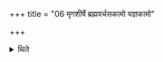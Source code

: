 +++
title = "06 मृगशीर्षे ब्रह्मवर्चसकामो यज्ञकामो"

+++

<details><summary>थिते</summary>

6. (The performer) desirous to obtain Brahman-splendor or desirous (to be able to perform) sacrifices should establish fires under Mr̥gaśīrṣa.
</details>
